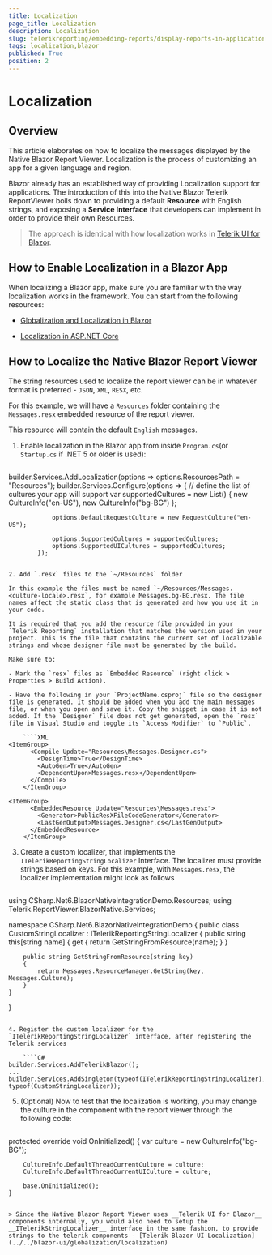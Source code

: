 ```yaml
---
title: Localization
page_title: Localization
description: Localization
slug: telerikreporting/embedding-reports/display-reports-in-applications/web-application/native-blazor-report-viewer/localization
tags: localization,blazor
published: True
position: 2
---
```


# Localization

## Overview

This article elaborates on how to localize the messages displayed by the Native Blazor Report Viewer. Localization is the process of customizing an app for a given language and region.

Blazor already has an established way of providing Localization support for applications. The introduction of this into the Native Blazor Telerik ReportViewer boils down to providing a default __Resource__ with English strings, and exposing a __Service Interface__ that developers can implement in order to provide their own Resources.

> The approach is identical with how localization works in [Telerik UI for Blazor](https://www.telerik.com/blazor-ui). 

## How to Enable Localization in a Blazor App 

When localizing a Blazor app, make sure you are familiar with the way localization works in the framework. You can start from the following resources:

- [Globalization and Localization in Blazor](https://learn.microsoft.com/en-us/aspnet/core/blazor/globalization-localization?view=aspnetcore-6.0&pivots=server)

- [Localization in ASP.NET Core](https://learn.microsoft.com/en-us/aspnet/core/fundamentals/localization?view=aspnetcore-6.0)

## How to Localize the Native Blazor Report Viewer

The string resources used to localize the report viewer can be in whatever format is preferred - `JSON`, `XML`, `RESX`, etc. 

For this example, we will have a `Resources` folder containing the `Messages.resx` embedded resource of the report viewer. 

This resource will contain the default `English` messages.


1. Enable localization in the Blazor app from inside `Program.cs`(or `Startup.cs` if .NET 5 or older is used):

    ````C#
builder.Services.AddLocalization(options => options.ResourcesPath = "Resources");
            builder.Services.Configure<RequestLocalizationOptions>(options =>
            {
                // define the list of cultures your app will support
                var supportedCultures = new List<CultureInfo>()
                {
                    new CultureInfo("en-US"),
                    new CultureInfo("bg-BG")
                };

                options.DefaultRequestCulture = new RequestCulture("en-US");

                options.SupportedCultures = supportedCultures;
                options.SupportedUICultures = supportedCultures;
            });
````

2. Add `.resx` files to the `~/Resources` folder

In this example the files must be named `~/Resources/Messages.<culture-locale>.resx`, for example Messages.bg-BG.resx. The file names affect the static class that is generated and how you use it in your code.

It is required that you add the resource file provided in your `Telerik Reporting` installation that matches the version used in your project. This is the file that contains the current set of localizable strings and whose designer file must be generated by the build.

Make sure to:

- Mark the `resx` files as `Embedded Resource` (right click > Properties > Build Action).

- Have the following in your `ProjectName.csproj` file so the designer file is generated. It should be added when you add the main messages file, or when you open and save it. Copy the snippet in case it is not added. If the `Designer` file does not get generated, open the `resx` file in Visual Studio and toggle its `Access Modifier` to `Public`.

    ````XML
<ItemGroup>
	  <Compile Update="Resources\Messages.Designer.cs">
	    <DesignTime>True</DesignTime>
	    <AutoGen>True</AutoGen>
	    <DependentUpon>Messages.resx</DependentUpon>
	  </Compile>
	</ItemGroup>

<ItemGroup>
      <EmbeddedResource Update="Resources\Messages.resx">
	    <Generator>PublicResXFileCodeGenerator</Generator>
	    <LastGenOutput>Messages.Designer.cs</LastGenOutput>
	  </EmbeddedResource>
    </ItemGroup>
````

3. Create a custom localizer, that implements the `ITelerikReportingStringLocalizer` Interface. The localizer must provide strings based on keys. For this example, with `Messages.resx`, the localizer implementation might look as follows

    ````C#
using CSharp.Net6.BlazorNativeIntegrationDemo.Resources;
using Telerik.ReportViewer.BlazorNative.Services;

namespace CSharp.Net6.BlazorNativeIntegrationDemo
{
    public class CustomStringLocalizer : ITelerikReportingStringLocalizer
    {
        public string this[string name]
        {
            get
            {
                return GetStringFromResource(name);
            }
        }

        public string GetStringFromResource(string key)
        {
            return Messages.ResourceManager.GetString(key, Messages.Culture);
        }
    }
}
````

4. Register the custom localizer for the `ITelerikReportingStringLocalizer` interface, after registering the Telerik services

    ````C#
builder.Services.AddTelerikBlazor();
...
builder.Services.AddSingleton(typeof(ITelerikReportingStringLocalizer), typeof(CustomStringLocalizer));
````

5. (Optional) Now to test that the localization is working, you may change the culture in the component with the report viewer through the following code:

    ````C#
protected override void OnInitialized()
    {
        var culture = new CultureInfo("bg-BG");

        CultureInfo.DefaultThreadCurrentCulture = culture;
        CultureInfo.DefaultThreadCurrentUICulture = culture;

        base.OnInitialized();
    }
````

> Since the Native Blazor Report Viewer uses __Telerik UI for Blazor__ components internally, you would also need to setup the __ITelerikStringLocalizer__ interface in the same fashion, to provide strings to the telerik components - [Telerik Blazor UI Localization](../../blazor-ui/globalization/localization)

